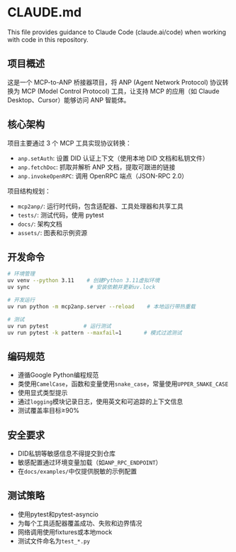 # CLAUDE.md

This file provides guidance to Claude Code (claude.ai/code) when working with code in this repository.

## 项目概述

这是一个 MCP-to-ANP 桥接器项目，将 ANP (Agent Network Protocol) 协议转换为 MCP (Model Control Protocol) 工具，让支持 MCP 的应用（如 Claude Desktop、Cursor）能够访问 ANP 智能体。

## 核心架构

项目主要通过 3 个 MCP 工具实现协议转换：
- `anp.setAuth`: 设置 DID 认证上下文（使用本地 DID 文档和私钥文件）
- `anp.fetchDoc`: 抓取并解析 ANP 文档，提取可跟进的链接
- `anp.invokeOpenRPC`: 调用 OpenRPC 端点（JSON-RPC 2.0）

项目结构规划：
- `mcp2anp/`: 运行时代码，包含适配器、工具处理器和共享工具
- `tests/`: 测试代码，使用 pytest
- `docs/`: 架构文档
- `assets/`: 图表和示例资源

## 开发命令

```bash
# 环境管理
uv venv --python 3.11    # 创建Python 3.11虚拟环境
uv sync                   # 安装依赖并更新uv.lock

# 开发运行
uv run python -m mcp2anp.server --reload    # 本地运行带热重载

# 测试
uv run pytest           # 运行测试
uv run pytest -k pattern --maxfail=1       # 模式过滤测试
```

## 编码规范

- 遵循Google Python编程规范
- 类使用`CamelCase`，函数和变量使用`snake_case`，常量使用`UPPER_SNAKE_CASE`
- 使用显式类型提示
- 通过`logging`模块记录日志，使用英文和可追踪的上下文信息
- 测试覆盖率目标≥90%

## 安全要求

- DID私钥等敏感信息不得提交到仓库
- 敏感配置通过环境变量加载（如`ANP_RPC_ENDPOINT`）
- 在`docs/examples/`中仅提供脱敏的示例配置

## 测试策略

- 使用pytest和pytest-asyncio
- 为每个工具适配器覆盖成功、失败和边界情况
- 网络调用使用fixtures或本地mock
- 测试文件命名为`test_*.py`
